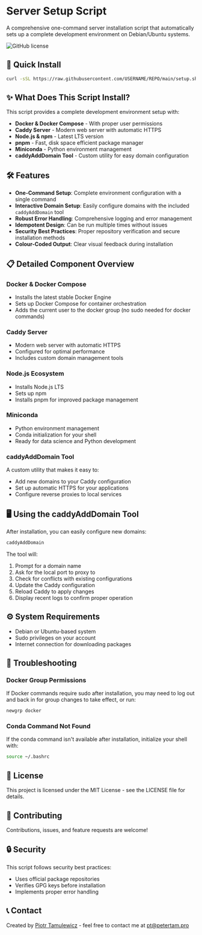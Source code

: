 # Server Setup Script

A comprehensive one-command server installation script that automatically sets up a complete development environment on Debian/Ubuntu systems.

![GitHub license](https://img.shields.io/badge/license-MIT-blue.svg)

## 🚀 Quick Install

```bash
curl -sSL https://raw.githubusercontent.com/USERNAME/REPO/main/setup.sh -o setup.sh && chmod +x setup.sh && bash setup.sh
```

## ✨ What Does This Script Install?

This script provides a complete development environment setup with:

- **Docker & Docker Compose** - With proper user permissions
- **Caddy Server** - Modern web server with automatic HTTPS
- **Node.js & npm** - Latest LTS version
- **pnpm** - Fast, disk space efficient package manager
- **Miniconda** - Python environment management
- **caddyAddDomain Tool** - Custom utility for easy domain configuration

## 🛠️ Features

- **One-Command Setup**: Complete environment configuration with a single command
- **Interactive Domain Setup**: Easily configure domains with the included `caddyAddDomain` tool
- **Robust Error Handling**: Comprehensive logging and error management
- **Idempotent Design**: Can be run multiple times without issues
- **Security Best Practices**: Proper repository verification and secure installation methods
- **Colour-Coded Output**: Clear visual feedback during installation

## 📋 Detailed Component Overview

### Docker & Docker Compose
- Installs the latest stable Docker Engine
- Sets up Docker Compose for container orchestration
- Adds the current user to the docker group (no sudo needed for docker commands)

### Caddy Server
- Modern web server with automatic HTTPS
- Configured for optimal performance
- Includes custom domain management tools

### Node.js Ecosystem
- Installs Node.js LTS
- Sets up npm
- Installs pnpm for improved package management

### Miniconda
- Python environment management
- Conda initialization for your shell
- Ready for data science and Python development

### caddyAddDomain Tool
A custom utility that makes it easy to:
- Add new domains to your Caddy configuration
- Set up automatic HTTPS for your applications
- Configure reverse proxies to local services

## 🖥️ Using the caddyAddDomain Tool

After installation, you can easily configure new domains:

```bash
caddyAddDomain
```

The tool will:
1. Prompt for a domain name
2. Ask for the local port to proxy to
3. Check for conflicts with existing configurations
4. Update the Caddy configuration
5. Reload Caddy to apply changes
6. Display recent logs to confirm proper operation

## ⚙️ System Requirements

- Debian or Ubuntu-based system
- Sudo privileges on your account
- Internet connection for downloading packages

## 🔧 Troubleshooting

### Docker Group Permissions
If Docker commands require sudo after installation, you may need to log out and back in for group changes to take effect, or run:

```bash
newgrp docker
```

### Conda Command Not Found
If the conda command isn't available after installation, initialize your shell with:

```bash
source ~/.bashrc
```

## 📄 License

This project is licensed under the MIT License - see the LICENSE file for details.

## 🤝 Contributing

Contributions, issues, and feature requests are welcome!

## 🔒 Security

This script follows security best practices:
- Uses official package repositories
- Verifies GPG keys before installation
- Implements proper error handling

## 📞 Contact

Created by [Piotr Tamulewicz](https://petertam.pro) - feel free to contact me at pt@petertam.pro